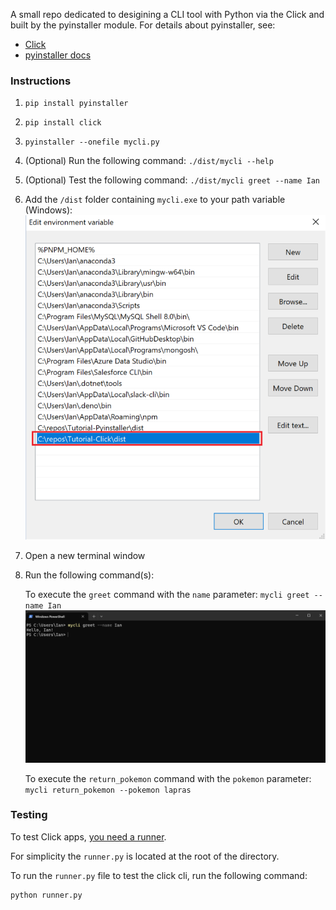 A small repo dedicated to desigining a CLI tool with Python via the Click and built by the pyinstaller module.
For details about pyinstaller, see:

- [Click](https://click.palletsprojects.com/en/stable/)
- [pyinstaller docs](https://pyinstaller.org/en/stable/)

### Instructions
1. `pip install pyinstaller`
2. `pip install click`
2. `pyinstaller --onefile mycli.py`
3. (Optional) Run the following command: `./dist/mycli --help`
4. (Optional) Test the following command: `./dist/mycli greet --name Ian`
5. Add the `/dist` folder containing `mycli.exe` to your path variable (Windows):
    ![alt text](static/img/image.png)
6. Open a new terminal window
7. Run the following command(s):

    To execute the `greet` command with the `name` parameter:
    `mycli greet --name Ian`
    ![alt text](static/img/image-1.png)

    To execute the `return_pokemon` command with the `pokemon` parameter:
    `mycli return_pokemon --pokemon lapras`


### Testing

To test Click apps, [you need a runner](https://click.palletsprojects.com/en/stable/testing/).

For simplicity the `runner.py` is located at the root of the directory.

To run the `runner.py` file to test the click cli, run the following command:

```bash
python runner.py
```